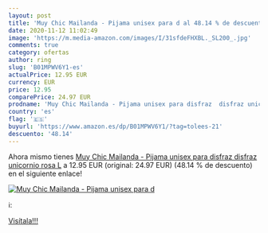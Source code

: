 ```yaml
---
layout: post
title: 'Muy Chic Mailanda - Pijama unisex para d al 48.14 % de descuento'
date: 2020-11-12 11:02:49
image: 'https://m.media-amazon.com/images/I/31sfdeFHXBL._SL200_.jpg'
comments: true
category: ofertas
author: ring
slug: 'B01MPWV6Y1-es'
actualPrice: 12.95 EUR
currency: EUR
price: 12.95
comparePrice: 24.97 EUR
prodname: 'Muy Chic Mailanda - Pijama unisex para disfraz  disfraz unicornio rosa L'
country: 'es'
flag: '🇪🇸'
buyurl: 'https://www.amazon.es/dp/B01MPWV6Y1/?tag=tolees-21'
descuento: '48.14'
---
```


Ahora mismo tienes [Muy Chic Mailanda - Pijama unisex para disfraz  disfraz unicornio rosa L](https://www.amazon.es/dp/B01MPWV6Y1/?tag=tolees-21) a 12.95 EUR (original: 24.97 EUR) (48.14 %  de descuento) en el siguiente enlace!

[![Muy Chic Mailanda - Pijama unisex para d](https://m.media-amazon.com/images/I/31sfdeFHXBL._SL200_.jpg)](https://www.amazon.es/dp/B01MPWV6Y1/?tag=tolees-21)

ℹ️:


[Visítala!!!](https://www.amazon.es/dp/B01MPWV6Y1/?tag=tolees-21)
